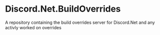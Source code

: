 # Discord.Net.BuildOverrides
A repository containing the build overrides server for Discord.Net and any activly worked on overrides
